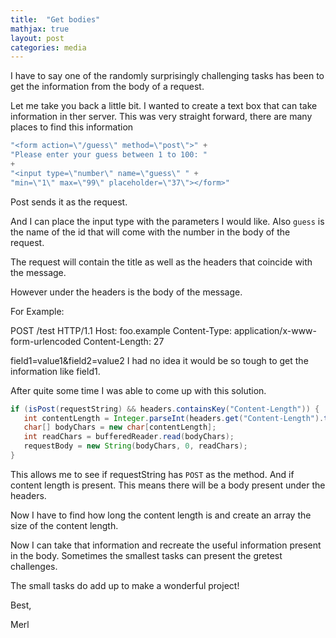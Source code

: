 ```yaml
---
title:  "Get bodies"
mathjax: true
layout: post
categories: media
---
```



I have to say one of the randomly surprisingly challenging tasks has been to get the information from the body of a request.



Let me take you back a little bit. I wanted to create a text box that can take information in ther server. This was very straight forward, there are many places to find this information

```java
"<form action=\"/guess\" method=\"post\">" +
"Please enter your guess between 1 to 100: "
+
"<input type=\"number\" name=\"guess\" " +
"min=\"1\" max=\"99\" placeholder=\"37\"></form>"

```
Post sends it as the request.

And I can place the input type with the parameters I would like. Also `guess` is the name of the id that will come with the number in the body of the request.

The request will contain the title as well as the headers that coincide with the message.

However under the headers is the body of the message.

For Example:


POST /test HTTP/1.1
Host: foo.example
Content-Type: application/x-www-form-urlencoded
Content-Length: 27

field1=value1&field2=value2
I had no idea it would be so tough to get the information like field1.

After quite some time I was able to come up with this solution.

```java
if (isPost(requestString) && headers.containsKey("Content-Length")) {
   int contentLength = Integer.parseInt(headers.get("Content-Length").trim());
   char[] bodyChars = new char[contentLength];
   int readChars = bufferedReader.read(bodyChars);
   requestBody = new String(bodyChars, 0, readChars);
}
```
This allows me to see if requestString has `POST` as the method. And if content length is present. This means there will be a body present under the headers.

Now I have to find how long the content length is and create an array the size of the content length.

Now I can take that information and recreate the useful information present in the body. Sometimes the smallest tasks can present the gretest challenges.

The small tasks do add up to make a wonderful project!

Best,

Merl 
